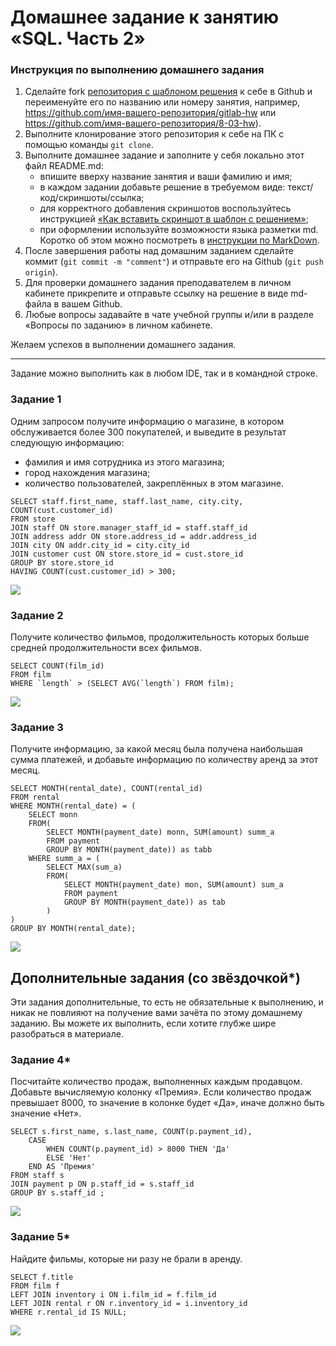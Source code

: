 # Домашнее задание к занятию «SQL. Часть 2»

### Инструкция по выполнению домашнего задания

1. Сделайте fork [репозитория c шаблоном решения](https://github.com/netology-code/sys-pattern-homework) к себе в Github и переименуйте его по названию или номеру занятия, например, https://github.com/имя-вашего-репозитория/gitlab-hw или https://github.com/имя-вашего-репозитория/8-03-hw).
2. Выполните клонирование этого репозитория к себе на ПК с помощью команды `git clone`.
3. Выполните домашнее задание и заполните у себя локально этот файл README.md:
   - впишите вверху название занятия и ваши фамилию и имя;
   - в каждом задании добавьте решение в требуемом виде: текст/код/скриншоты/ссылка;
   - для корректного добавления скриншотов воспользуйтесь инструкцией [«Как вставить скриншот в шаблон с решением»](https://github.com/netology-code/sys-pattern-homework/blob/main/screen-instruction.md);
   - при оформлении используйте возможности языка разметки md. Коротко об этом можно посмотреть в [инструкции по MarkDown](https://github.com/netology-code/sys-pattern-homework/blob/main/md-instruction.md).
4. После завершения работы над домашним заданием сделайте коммит (`git commit -m "comment"`) и отправьте его на Github (`git push origin`).
5. Для проверки домашнего задания преподавателем в личном кабинете прикрепите и отправьте ссылку на решение в виде md-файла в вашем Github.
6. Любые вопросы задавайте в чате учебной группы и/или в разделе «Вопросы по заданию» в личном кабинете.

Желаем успехов в выполнении домашнего задания.

---

Задание можно выполнить как в любом IDE, так и в командной строке.

### Задание 1

Одним запросом получите информацию о магазине, в котором обслуживается более 300 покупателей, и выведите в результат следующую информацию: 
- фамилия и имя сотрудника из этого магазина;
- город нахождения магазина;
- количество пользователей, закреплённых в этом магазине.

```
SELECT staff.first_name, staff.last_name, city.city, COUNT(cust.customer_id) 
FROM store
JOIN staff ON store.manager_staff_id = staff.staff_id 
JOIN address addr ON store.address_id = addr.address_id 
JOIN city ON addr.city_id = city.city_id 
JOIN customer cust ON store.store_id = cust.store_id 
GROUP BY store.store_id 
HAVING COUNT(cust.customer_id) > 300;
```
![](img/12-04/1.png)

### Задание 2

Получите количество фильмов, продолжительность которых больше средней продолжительности всех фильмов.

```
SELECT COUNT(film_id) 
FROM film 
WHERE `length` > (SELECT AVG(`length`) FROM film);
```
![](img/12-04/2.png)

### Задание 3

Получите информацию, за какой месяц была получена наибольшая сумма платежей, и добавьте информацию по количеству аренд за этот месяц.

```
SELECT MONTH(rental_date), COUNT(rental_id)
FROM rental
WHERE MONTH(rental_date) = (
	SELECT monn
	FROM(
		SELECT MONTH(payment_date) monn, SUM(amount) summ_a
		FROM payment
		GROUP BY MONTH(payment_date)) as tabb
	WHERE summ_a = (
		SELECT MAX(sum_a)
		FROM(
			SELECT MONTH(payment_date) mon, SUM(amount) sum_a
			FROM payment
			GROUP BY MONTH(payment_date)) as tab
		) 
)
GROUP BY MONTH(rental_date);
```
![](img/12-04/3.png)


## Дополнительные задания (со звёздочкой*)
Эти задания дополнительные, то есть не обязательные к выполнению, и никак не повлияют на получение вами зачёта по этому домашнему заданию. Вы можете их выполнить, если хотите глубже шире разобраться в материале.

### Задание 4*

Посчитайте количество продаж, выполненных каждым продавцом. Добавьте вычисляемую колонку «Премия». Если количество продаж превышает 8000, то значение в колонке будет «Да», иначе должно быть значение «Нет».

```
SELECT s.first_name, s.last_name, COUNT(p.payment_id),
	CASE 
		WHEN COUNT(p.payment_id) > 8000 THEN 'Да'
		ELSE 'Нет'
	END AS 'Премия'	
FROM staff s
JOIN payment p ON p.staff_id = s.staff_id 
GROUP BY s.staff_id ;
```
![](img/12-04/4.png)

### Задание 5*

Найдите фильмы, которые ни разу не брали в аренду.

```
SELECT f.title
FROM film f 
LEFT JOIN inventory i ON i.film_id = f.film_id 
LEFT JOIN rental r ON r.inventory_id = i.inventory_id 
WHERE r.rental_id IS NULL;
```
![](img/12-04/5.png)